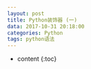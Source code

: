 ```yaml
---
layout: post
title: Python装饰器 (一)
data: 2017-10-31 20:18:00
categories: Python
tags: python语法
---
```


* content
{:toc}


